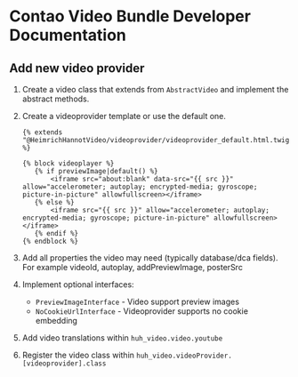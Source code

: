 # Contao Video Bundle Developer Documentation

## Add new video provider

1. Create a video class that extends from `AbstractVideo` and implement the abstract methods.
1. Create a videoprovider template or use the default one.

    ```twig
    {% extends "@HeimrichHannotVideo/videoprovider/videoprovider_default.html.twig" %}
    
    {% block videoplayer %}
       {% if previewImage|default() %}
           <iframe src="about:blank" data-src="{{ src }}" allow="accelerometer; autoplay; encrypted-media; gyroscope; picture-in-picture" allowfullscreen></iframe>
       {% else %}
           <iframe src="{{ src }}" allow="accelerometer; autoplay; encrypted-media; gyroscope; picture-in-picture" allowfullscreen></iframe>
       {% endif %}
    {% endblock %}
    ```
   
1. Add all properties the video may need (typically database/dca fields). For example videoId, autoplay, addPreviewImage, posterSrc
   
1. Implement optional interfaces:
    * `PreviewImageInterface` - Video support preview images
    * `NoCookieUrlInterface` - Videoprovider supports no cookie embedding

1. Add video translations within `huh_video.video.youtube`

1. Register the video class within `huh_video.videoProvider.[videoprovider].class`